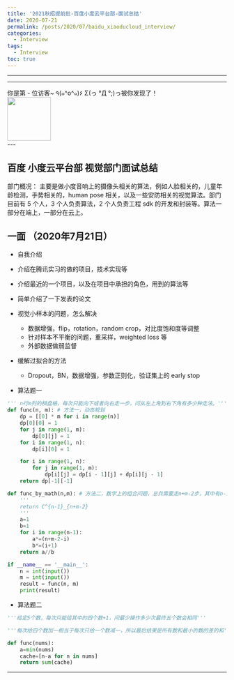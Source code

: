 ```yaml
---
title: '2021秋招提前批-百度小度云平台部-面试总结'
date: 2020-07-21
permalink: /posts/2020/07/baidu_xiaoducloud_interview/
categories:
  - Interview
tags:
  - Interview
toc: true
---
```


---

---

<div>
<div class="button01">
      <visited_a href="#" display:inline>你是第<span data-hk-page="current"> - </span>位访客~</visited_a>
      <visited_p class="top">٩(๑^o^๑)۶</visited_p>
      <visited_p class="bottom">Σ(っ °Д °;)っ被你发现了！</visited_p>
</div>
<img align="center" width="100" src="{{ site.url }}/images/static/take_me.gif" alt="" display:inline>
</div>
---

## 百度 小度云平台部 视觉部门面试总结 

部门概况： 主要是做小度音响上的摄像头相关的算法，例如人脸相关的，儿童年龄检测，手势相关的，human pose 相关，以及一些安防相关的视觉算法。部门目前有 5 个人，3 个人负责算法，2 个人负责工程 sdk 的开发和封装等。算法一部分在端上，一部分在云上。

## 一面 （2020年7月21日）

- 自我介绍
- 介绍在腾讯实习的做的项目，技术实现等
- 介绍最近的一个项目，以及在项目中承担的角色，用到的算法等
- 简单介绍了一下发表的论文
- 视觉小样本的问题，怎么解决
  - 数据增强，flip，rotation，random crop，对比度饱和度等调整
  - 针对样本不平衡的问题，重采样，weighted loss 等
  - 外部数据做弱监督
- 缓解过拟合的方法

  - Dropout，BN，数据增强，参数正则化，验证集上的 early stop

- 算法题一

```python
''' n行m列的棋盘格，每次只能向下或者向右走一步，问从左上角到右下角有多少种走法。'''
def func(n, m): # 方法一，动态规划
    dp = [[0] * m for i in range(n)]
    dp[0][0] = 1
    for j in range(1, m):
        dp[0][j] = 1
    for i in range(1, n):
        dp[i][0] = 1

    for i in range(1, n):
        for j in range(1, m):
            dp[i][j] = dp[i - 1][j] + dp[i][j - 1]
    return dp[-1][-1]

def func_by_math(n,m): # 方法二，数学上的组合问题，总共需要走n+m-2步，其中有n-1步是向下走的，所以组合的种类就是从n+m-2中选择n-1，即C_{n+m-2}^{n-1}
    '''
    return C^{n-1}_{n+m-2}
    '''
    a=1
    b=1
    for i in range(n-1):
        a*=(n+m-2-i)
        b*=(i+1)
    return a//b

if __name__ == '__main__':
    n = int(input())
    m = int(input())
    result = func(n, m)
    print(result)

```

- 算法题二

```python
'''给定5个数，每次只能给其中的四个数+1，问最少操作多少次最终五个数会相同'''

'''每次给四个数加一相当于每次只给一个数减一，所以最后结果是所有数和最小的数的差的和'''

def func(nums):
    a=min(nums)
    cache=[n-a for n in nums]
    return sum(cache)
```

---

<div data-hk-top-pages="5"> </div>
